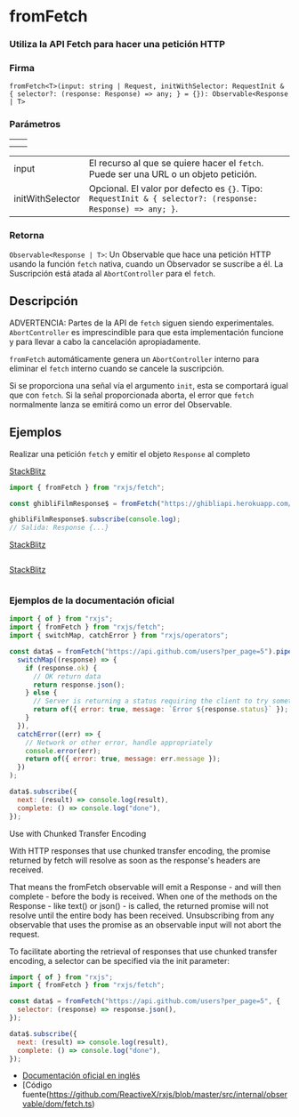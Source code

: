 # fromFetch

### Utiliza la API Fetch para hacer una petición HTTP

### Firma

`fromFetch<T>(input: string | Request, initWithSelector: RequestInit & { selector?: (response: Response) => any; } = {}): Observable<Response | T>`

### Parámetros

<table>
<tr><td></td><td></td></tr>
<tr><td></td><td></td></tr>
</table>

<table>
<tr><td>input</td><td>El recurso al que se quiere hacer el <code>fetch</code>. Puede ser una URL o un objeto petición.</td></tr>
<tr><td>initWithSelector</td><td>Opcional. El valor por defecto es <code>{}</code>.
Tipo: <code>RequestInit & { selector?: (response: Response) => any; }</code>.</td></tr>
</table>

### Retorna

`Observable<Response | T>`: Un Observable que hace una petición HTTP usando la función `fetch` nativa, cuando un Observador se suscribe a él. La Suscripción está atada al `AbortController` para el `fetch`.

## Descripción

ADVERTENCIA: Partes de la API de `fetch` siguen siendo experimentales. `AbortController` es imprescindible para que esta implementación funcione y para llevar a cabo la cancelación apropiadamente.

`fromFetch` automáticamente genera un `AbortController` interno para eliminar el `fetch` interno cuando se cancele la suscripción.

Si se proporciona una señal vía el argumento `init`, esta se comportará igual que con `fetch`. Si la señal proporcionada aborta, el error que `fetch` normalmente lanza se emitirá como un error del Observable.

## Ejemplos

Realizar una petición `fetch` y emitir el objeto `Response` al completo

[StackBlitz](https://stackblitz.com/edit/docu-rxjs-fromfetch?file=index.ts)

```javascript
import { fromFetch } from "rxjs/fetch";

const ghibliFilmResponse$ = fromFetch("https://ghibliapi.herokuapp.com/films");

ghibliFilmResponse$.subscribe(console.log);
// Salida: Response {...}
```

[StackBlitz]()

```javascript

```

[StackBlitz]()

```javascript

```

### Ejemplos de la documentación oficial

```javascript
import { of } from "rxjs";
import { fromFetch } from "rxjs/fetch";
import { switchMap, catchError } from "rxjs/operators";

const data$ = fromFetch("https://api.github.com/users?per_page=5").pipe(
  switchMap((response) => {
    if (response.ok) {
      // OK return data
      return response.json();
    } else {
      // Server is returning a status requiring the client to try something else.
      return of({ error: true, message: `Error ${response.status}` });
    }
  }),
  catchError((err) => {
    // Network or other error, handle appropriately
    console.error(err);
    return of({ error: true, message: err.message });
  })
);

data$.subscribe({
  next: (result) => console.log(result),
  complete: () => console.log("done"),
});
```

Use with Chunked Transfer Encoding

With HTTP responses that use chunked transfer encoding, the promise returned by fetch will resolve as soon as the response's headers are received.

That means the fromFetch observable will emit a Response - and will then complete - before the body is received. When one of the methods on the Response - like text() or json() - is called, the returned promise will not resolve until the entire body has been received. Unsubscribing from any observable that uses the promise as an observable input will not abort the request.

To facilitate aborting the retrieval of responses that use chunked transfer encoding, a selector can be specified via the init parameter:

```javascript
import { of } from "rxjs";
import { fromFetch } from "rxjs/fetch";

const data$ = fromFetch("https://api.github.com/users?per_page=5", {
  selector: (response) => response.json(),
});

data$.subscribe({
  next: (result) => console.log(result),
  complete: () => console.log("done"),
});
```

- [Documentación oficial en inglés](https://rxjs-dev.firebaseapp.com/api/fetch/fromFetch)
- [Código fuente(https://github.com/ReactiveX/rxjs/blob/master/src/internal/observable/dom/fetch.ts)
